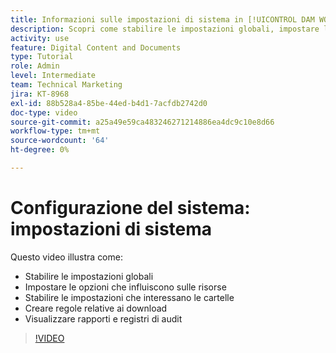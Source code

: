 ```yaml
---
title: Informazioni sulle impostazioni di sistema in [!UICONTROL DAM WORKFRONT]
description: Scopri come stabilire le impostazioni globali, impostare le opzioni delle risorse, stabilire le impostazioni delle cartelle, definire le regole di download e visualizzare i rapporti e i registri di controllo in [!UICONTROL DAM WORKFRONT].
activity: use
feature: Digital Content and Documents
type: Tutorial
role: Admin
level: Intermediate
team: Technical Marketing
jira: KT-8968
exl-id: 88b528a4-85be-44ed-b4d1-7acfdb2742d0
doc-type: video
source-git-commit: a25a49e59ca483246271214886ea4dc9c10e8d66
workflow-type: tm+mt
source-wordcount: '64'
ht-degree: 0%

---
```


# Configurazione del sistema: impostazioni di sistema

Questo video illustra come:

* Stabilire le impostazioni globali
* Impostare le opzioni che influiscono sulle risorse
* Stabilire le impostazioni che interessano le cartelle
* Creare regole relative ai download
* Visualizzare rapporti e registri di audit

>[!VIDEO](https://video.tv.adobe.com/v/335231/?quality=12&learn=on)
